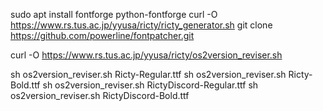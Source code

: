 sudo apt install fontforge python-fontforge
curl -O https://www.rs.tus.ac.jp/yyusa/ricty/ricty_generator.sh
git clone https://github.com/powerline/fontpatcher.git

curl -O https://www.rs.tus.ac.jp/yyusa/ricty/os2version_reviser.sh

sh os2version_reviser.sh Ricty-Regular.ttf 
sh os2version_reviser.sh Ricty-Bold.ttf 
sh os2version_reviser.sh RictyDiscord-Regular.ttf 
sh os2version_reviser.sh RictyDiscord-Bold.ttf
